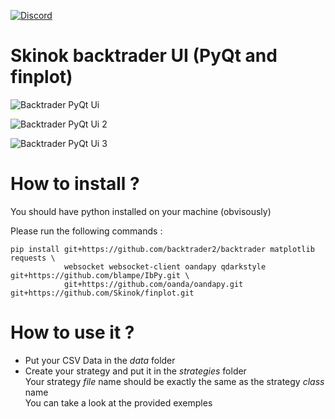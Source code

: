 [![Discord](https://img.shields.io/badge/DISCORD-Join%20the%20server-blue?style=for-the-badge&logo=discord)](https://discord.gg/56ERy324)

# Skinok backtrader UI (PyQt and finplot)

![Backtrader PyQt Ui](./images/overview.png "Backtrader PyQt Ui")

![Backtrader PyQt Ui 2](./images/overview2.png "Backtrader PyQt Ui")

![Backtrader PyQt Ui 3](./images/overview3.png "Backtrader PyQt Ui")

# How to install ?

You should have python installed on your machine (obvisously)

Please run the following commands : 

```
pip install git+https://github.com/backtrader2/backtrader matplotlib requests \
            websocket websocket-client oandapy qdarkstyle git+https://github.com/blampe/IbPy.git \
            git+https://github.com/oanda/oandapy.git git+https://github.com/Skinok/finplot.git  
```

# How to use it ?

* Put your CSV Data in the *data* folder  
* Create your strategy and put it in the *strategies* folder  
 Your strategy *file* name should be exactly the same as the strategy *class* name  
 You can take a look at the provided exemples



